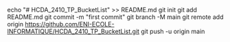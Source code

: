 echo "# HCDA_2410_TP_BucketList" >> README.md
git init
git add README.md
git commit -m "first commit"
git branch -M main
git remote add origin https://github.com/ENI-ECOLE-INFORMATIQUE/HCDA_2410_TP_BucketList.git
git push -u origin main
